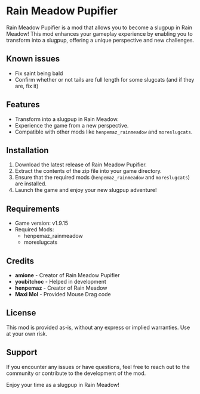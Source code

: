 # Rain Meadow Pupifier

Rain Meadow Pupifier is a mod that allows you to become a slugpup in Rain Meadow! This mod enhances your gameplay experience by enabling you to transform into a slugpup, offering a unique perspective and new challenges.

## Known issues

- Fix saint being bald
- Confirm whether or not tails are full length for some slugcats (and if they are, fix it)

## Features

- Transform into a slugpup in Rain Meadow.
- Experience the game from a new perspective.
- Compatible with other mods like `henpemaz_rainmeadow` and `moreslugcats`.

## Installation

1. Download the latest release of Rain Meadow Pupifier.
2. Extract the contents of the zip file into your game directory.
3. Ensure that the required mods (`henpemaz_rainmeadow` and `moreslugcats`) are installed.
4. Launch the game and enjoy your new slugpup adventure!

## Requirements

- Game version: v1.9.15
- Required Mods:
  - henpemaz_rainmeadow
  - moreslugcats

## Credits

- **amione** - Creator of Rain Meadow Pupifier
- **youbitchoc** - Helped in development
- **henpemaz** - Creator of Rain Meadow
- **Maxi Mol** - Provided Mouse Drag code

## License

This mod is provided as-is, without any express or implied warranties. Use at your own risk.

## Support

If you encounter any issues or have questions, feel free to reach out to the community or contribute to the development of the mod.

Enjoy your time as a slugpup in Rain Meadow!
